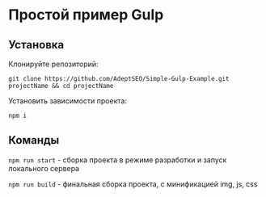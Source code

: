 # Простой пример Gulp

## Установка

Клонируйте репозиторий: 

`git clone https://github.com/AdeptSEO/Simple-Gulp-Example.git projectName && cd projectName`

Установить зависимости проекта: 

`npm i`

## Команды

`npm run start` - сборка проекта в режиме разработки и запуск локального сервера

`npm run build` - финальная сборка проекта, с минификацией img, js, css

